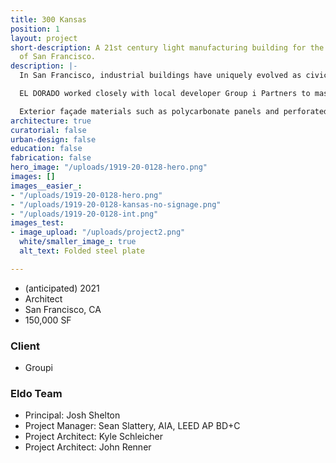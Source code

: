 ```yaml
---
title: 300 Kansas
position: 1
layout: project
short-description: A 21st century light manufacturing building for the emerging economies
  of San Francisco.
description: |-
  In San Francisco, industrial buildings have uniquely evolved as civic places, sites for innovation, and social condensers. This project embraces its light industrial lineage while celebrating the diverse energies and communities of Potrero Hill.

  EL DORADO worked closely with local developer Group i Partners to massage the massing of the building to adhere to San Francisco’s strenuous zoning ordinances. The design pays careful attention to required setbacks, height limits and FAR restrictions without allowing them to dictate a generic building form. At the same time, the building’s striking back-lit north facade and its inviting, elevated public podium make a uniquely welcoming civic statement to the neighborhood.

  Exterior façade materials such as polycarbonate panels and perforated metal let in generous amounts of natural light while massive square windows frame views of the San Francisco Bay and downtown. Artisans will have access to a rooftop garden as well as a direct connection to the neighborhood streetscape from a raised concrete podium.
architecture: true
curatorial: false
urban-design: false
education: false
fabrication: false
hero_image: "/uploads/1919-20-0128-hero.png"
images: []
images__easier_:
- "/uploads/1919-20-0128-hero.png"
- "/uploads/1919-20-0128-kansas-no-signage.png"
- "/uploads/1919-20-0128-int.png"
images_test:
- image_upload: "/uploads/project2.png"
  white/smaller_image_: true
  alt_text: Folded steel plate

---
```

* (anticipated) 2021
* Architect
* San Francisco, CA
* 150,000 SF

### Client

* Groupi

### Eldo Team

* Principal: Josh Shelton
* Project Manager: Sean Slattery, AIA, LEED AP BD+C
* Project Architect: Kyle Schleicher
* Project Architect: John Renner